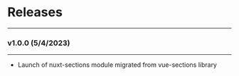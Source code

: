 # Releases

---

### v1.0.0 (5/4/2023)

---

 - Launch of nuxt-sections module migrated from vue-sections library
